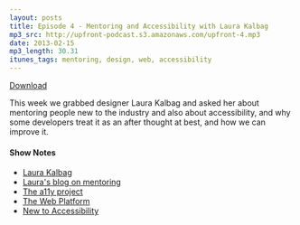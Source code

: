 ```yaml
---
layout: posts
title: Episode 4 - Mentoring and Accessibility with Laura Kalbag
mp3_src: http://upfront-podcast.s3.amazonaws.com/upfront-4.mp3
date: 2013-02-15
mp3_length: 30.31
itunes_tags: mentoring, design, web, accessibility
---
```


<a href="http://upfront-podcast.s3.amazonaws.com/upfront-4.mp3" class="download-button">Download</a>

This week we grabbed designer Laura Kalbag and asked her about mentoring people new to the industry and also about accessibility, and why some developers treat it as an after thought at best, and how we can improve it.

#### Show Notes
- [Laura Kalbag](http://laurakalbag.com)
- [Laura's blog on mentoring](http://laurakalbag.com/mentoring-a-project-finding-the-right-people/)
- [The a11y project](http://a11yproject.com/)
- [The Web Platform](http://www.webplatform.org/)
- [New to Accessibility](http://newtoaccessibility.com/)
